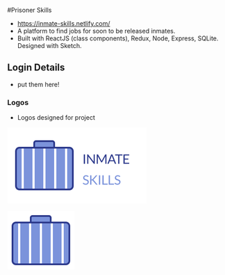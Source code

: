 #Prisoner Skills
- https://inmate-skills.netlify.com/  
- A platform to find jobs for soon to be released inmates. 
- Built with ReactJS (class components), Redux, Node, Express, SQLite. Designed with Sketch. 	

## Login Details 
- put them here! 





### Logos
- Logos designed for project

![Main Logo](design/main_logo.png)
 
![Briefcase Logo](design/briefcase_logo.png) 